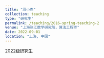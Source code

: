 ```yaml
---
title: "周小杰"
collection: teaching
type: "研究生"
permalink: /teaching/2016-spring-teaching-2
venue: "上海张江数学研究院，算法工程师"
date: 2022-09-01
location: "上海, 中国"
---
```

2022级研究生
